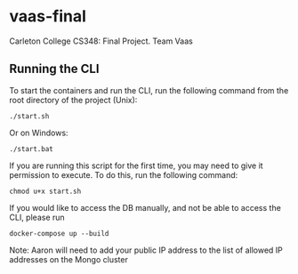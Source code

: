 # vaas-final
Carleton College CS348: Final Project. Team Vaas

## Running the CLI
To start the containers and run the CLI, run the following command from the root directory of the project (Unix):
```
./start.sh
```
Or on Windows:
```
./start.bat
```
If you are running this script for the first time, you may need to give it permission to execute. To do this, run the following command:
```
chmod u+x start.sh
```
If you would like to access the DB manually, and not be able to access the CLI, please run 
```
docker-compose up --build
``` 
Note: Aaron will need to add your public IP address to the list of allowed IP addresses on the Mongo cluster